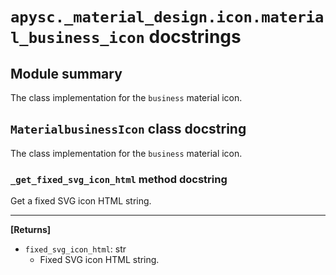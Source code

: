 # `apysc._material_design.icon.material_business_icon` docstrings

## Module summary

The class implementation for the `business` material icon.

## `MaterialbusinessIcon` class docstring

The class implementation for the `business` material icon.

### `_get_fixed_svg_icon_html` method docstring

Get a fixed SVG icon HTML string.<hr>

**[Returns]**

- `fixed_svg_icon_html`: str
  - Fixed SVG icon HTML string.